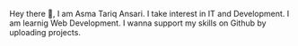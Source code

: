 Hey there 👋, I am Asma Tariq Ansari.
I take interest in IT and Development.
I am learnig Web Development.
I wanna support my skills on Github by uploading projects.

<!---
AsmaTariqA/AsmaTariqA is a ✨ special ✨ repository because its `README.md` (this file) appears on your GitHub profile.
You can click the Preview link to take a look at your changes.
--->
